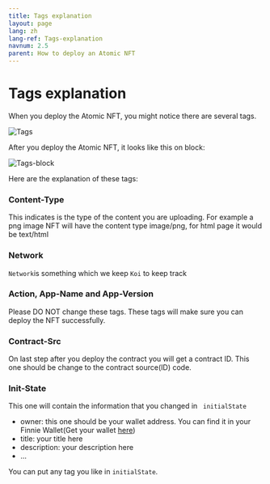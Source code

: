 ```yaml
---
title: Tags explanation
layout: page
lang: zh
lang-ref: Tags-explanation
navnum: 2.5
parent: How to deploy an Atomic NFT
---
```


# Tags explanation

When you deploy the Atomic NFT, you might notice there are several tags.

![Tags](/assets/images/tags.png)

After you deploy the Atomic NFT, it looks like this on block:

![Tags-block](/assets/images/tags-block.png)

Here are the explanation of these tags:

### Content-Type

This indicates is the type of the content you are uploading. For example a png image NFT will have the content type image/png, for html page it would be text/html

### Network

`Network`is something which we keep `Koi` to keep track

### Action, App-Name and App-Version

Please DO NOT change these tags. These tags will make sure you can deploy the NFT successfully.

### Contract-Src

On last step after you deploy the contract you will get a contract ID. This one should be change to the contract source(ID) code.

### Init-State

This one will contain the information that you changed in ` initialState`

- owner: this one should be your wallet address. You can find it in your Finnie Wallet(Get your wallet [here](https://chrome.google.com/webstore/detail/finnie/cjmkndjhnagcfbpiemnkdpomccnjblmj))
- title: your title here
- description: your description here
- ...

You can put any tag you like in `initialState`.
